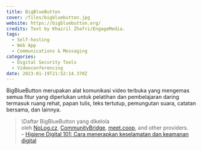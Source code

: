 ```yaml
---
title: BigBlueButton
cover: /files/bigbluebutton.jpg
website: https://bigbluebutton.org/
credits: Text by Khairil Zhafri/EngageMedia.
tags:
  - Self-hosting
  - Web App
  - Communications & Messaging
categories:
  - Digital Security Tools
  - Videoconferencing
date: 2023-01-19T21:52:14.370Z
---
```

BigBlueButton merupakan alat komunikasi video terbuka yang mengemas semua fitur yang diperlukan untuk pelatihan dan pembelajaran daring termasuk ruang rehat, papan tulis, teks tertutup, pemungutan suara, catatan bersama, dan lainnya.

> \Daftar BigBlueButton yang dikelola oleh [NoLog.cz](https://call.nolog.cz/), [CommunityBridge](https://communitybridge.com/), [meet.coop](https://www.meet.coop/), and other providers.\
> – [Higiene Digital 101: Cara menerapkan keselamatan dan keamanan digital
](https://engagemedia.org/2022/digital-hygiene-safety-security/)